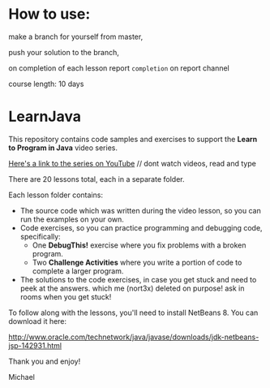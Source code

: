 # How to use:

make a branch for yourself from master,

push your solution to the branch,

on completion of each lesson report `completion` on report channel

course length: 10 days  

# LearnJava 

This repository contains code samples and exercises to support the **Learn to Program in Java** video series.

[Here's a link to the series on YouTube](https://www.youtube.com/playlist?list=PLyRiRUsTyUXhUXoOPEdMZWhGpGeSQFZgH) // dont watch videos, read and type

There are 20 lessons total, each in a separate folder.

Each lesson folder contains:
- The source code which was written during the video lesson, so you can run the examples on your own.
- Code exercises, so you can practice programming and debugging code, specifically:
  - One **DebugThis!** exercise where you fix problems with a broken program.
  - Two **Challenge Activities** where you write a portion of code to complete a larger program. 
- The solutions to the code exercises, in case you get stuck and need to peek at the answers. which me (nort3x) deleted on purpose! ask in rooms when you get stuck!

To follow along with the lessons, you'll need to install NetBeans 8. You can download it here:

http://www.oracle.com/technetwork/java/javase/downloads/jdk-netbeans-jsp-142931.html


Thank you and enjoy!

Michael
